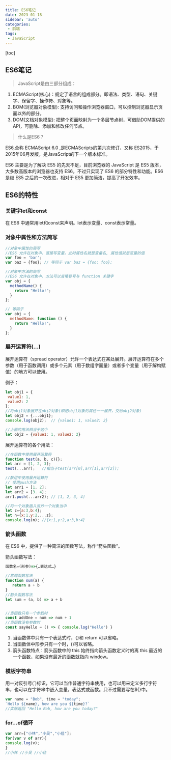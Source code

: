 ```yaml
---
title: ES6笔记
date: 2023-01-18
sidebar: 'auto'
categories: 
 - 前端
tags:
 - JavaScript
---
```


[toc]

## ES6笔记

>JavaScript是由三部分组成：
1. ECMAScript(核心)：规定了语言的组成部分。即语法、类型、语句、关键字、保留字、操作符、对象等。
2. BOM(浏览器对象模型): 支持访问和操作浏览器窗口，可以控制浏览器显示页面以外的部分。
3. DOM(文档对象模型): 把整个页面映射为一个多层节点树，可借助DOM提供的API，可删除、添加和修改任何节点。

>什么是ES6？

ES6,全称 ECMAScript 6.0 ,是ECMAScripts的第六次修订，又称 ES2015，于2015年06月发版，是JavaScript的下一个版本标准。

ES6 主要是为了解决 ES5 的先天不足，目前浏览器的 JavaScript 是 ES5 版本，大多数高版本的浏览器也支持 ES6，不过只实现了 ES6 的部分特性和功能。ES6 是继 ES5 之后的一次改进，相对于 ES5 更加简洁，提高了开发效率。


## ES6的特性

### 关键字let和const

在 ES6 中通常用let和const来声明。let表示变量、const表示常量。


### 对象中属性和方法简写

```js
//对象中属性的简写
//ES6 允许在对象中，直接写变量。此时属性名就是变量名, 属性值就是变量的值
var foo = 'bar';
var baz = {foo}; // 等同于 var baz = {foo: foo};

//对象中方法的简写
//ES6 允许在对象中，方法可以省略冒号与 function 关键字
var obj = {
  methodName() {
    return "Hello!";
  }
};

// 等同于
var obj = {
  methodName: function () {
    return "Hello!";
  }
};

```

### 展开运算符(...)

展开运算符（spread operator）允许一个表达式在某处展开。展开运算符在多个参数（用于函数调用）或多个元素（用于数组字面量）或者多个变量（用于解构赋值）的地方可以使用。

例子：
```js
let obj1 = {
 value1: 1,
 value2: 2
};
//将obj1对象展开在obj2对象(即把obj1对象的属性一一展开，交给obj2对象)
let obj2 = {...obj1};
console.log(obj2);  // {value1: 1, value2: 2}

//上面的用法相当于这个
let obj2 = {value1: 1, value2: 2}
```

展开运算符的各个用法：
```js
//在函数中使用展开运算符
function test(a, b, c){};
let arr = [1, 2, 3];
test(...arr);   //相当于test(arr[0],arr[1],arr[2]);

//数组中使用展开运算符
// 使用push方法
let arr1 = [1, 2];
let arr2 = [3. 4];
arr1.push(...arr2); // [1, 2, 3, 4]

//将一个对象插入另外一个对象当中
let z={a:3,b:4};
let n={x:1,y:2,...z};
console.log(n); //{x:1,y:2,a:3,b:4}
```

### 箭头函数

在 ES6 中，提供了一种简洁的函数写法，称作“箭头函数”。

箭头函数写法：
```js
函数名=(形参)=>{…表达式…}

//常规函数写法
function sum(a) {
   return a + b
}
//箭头函数写法
let sum = (a, b) => a + b


//当函数只有一个参数时
const addOne = num => num + 1
//当函数没有参数时
const sayHello = () => { console.log("Hello") }

```

1. 当函数体中只有一个表达式时，{}和 return 可以省略。
2. 当函数体中形参只有一个时，()可以省略。
3. 箭头函数特点：箭头函数中的 this 始终指向箭头函数定义时的离 this 最近的一个函数，如果没有最近的函数就指向 window。

### 模板字符串

用一对反引号(`)标识，它可以当作普通字符串使用，也可以用来定义多行字符串，也可以在字符串中嵌入变量，表达式或函数。只不过需要写在${}中。

```js
var name = "Bob", time = "today";
`Hello ${name}, how are you ${time}?`
//实际返回 "Hello Bob, how are you today?"
```

### for...of循环

```js
var arr=["小林","小吴","小佳"];
for(var v of arr){
console.log(v);
}
//小林 //小吴 //小佳
```
